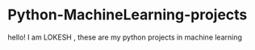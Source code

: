 # Python-MachineLearning-projects
hello! I am LOKESH , these are my python projects in machine learning

